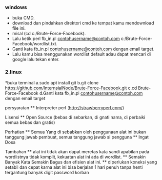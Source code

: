 ### windows
* buka CMD.
* download dan pindahkan direktori cmd ke tempat kamu mendownload file ini.
* misal (cd c:/Brute-Force-Facebook).
* Lalu ketik perl fb_in.pl contohusername@contoh.com c:/Brute-Force-Facebook/wordlist.txt.
* Ganti kata fb_in.pl contohusername@contoh.com dengan email target.
* Lalu kamu bisa menggunakan wordlist default adau dapat mencari di google lalu tekan enter.
  
### 2.linux
*buka terminal
  a.sudo apt install git
  b.git clone https://github.com/InternsialNode/Brute-Force-Facebook.git
  c.cd Brute-Force-Facebook
  d.Ganti kata fb_in.pl contohusername@contoh.com dengan email target
  

persyaratan
**  Interpreter perl (http://strawberryperl.com/)


Lisensi
**  Open Source (bebas di sebarkan, di gnati nama, di perbaiki semua bebas dan gratis)


Perhatian
**  Semua Yang di sebabkan oleh penggunaan alat ini bukan tanggung jawab pembuat, semua tanggung jawab si pengguna
**  Ingat Dosa

Tambahan
**  alat ini tidak akan dapat meretas kata sandi apabilan pada wordlistnya tidak komplit, kekuatan alat ini ada di wordlist.
**  Semakin Banyak Kata Semakin Bagus dan efisien alat ini.
**  diperlukan koneksi yang setabil dan cepat karna alat ini bisa berjalan 1 hari penuh tanpa henti tergantung banyak digit password korban

